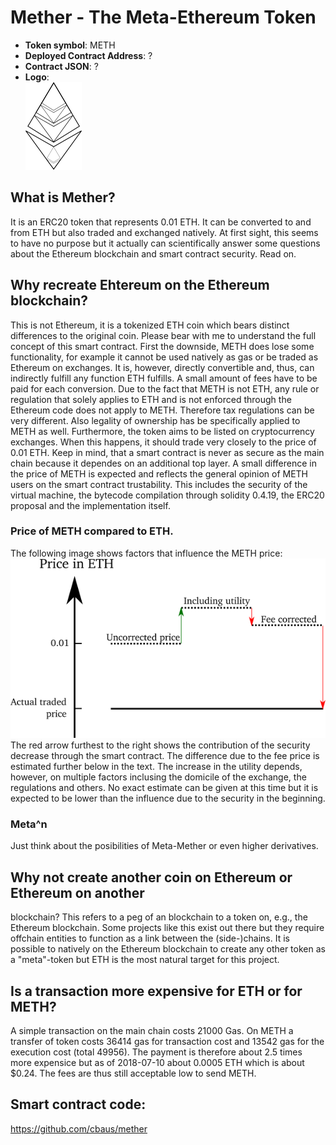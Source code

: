 # Mether - The Meta-Ethereum Token
* __Token symbol__: METH
* __Deployed Contract Address__: ?
* __Contract JSON__: ?
* __Logo__:    
![Mether logo](mether_logo_small.png)

## What is Mether?
It is an ERC20 token that represents 0.01 ETH. It can be converted to and from ETH but also traded and exchanged natively. At first sight, this seems to have no purpose but it actually can scientifically answer some questions about the Ethereum blockchain and smart contract security. Read on.

## Why recreate Ehtereum on the Ethereum blockchain?
This is not Ethereum, it is a tokenized ETH coin which bears distinct differences to the original coin.
Please bear with me to understand the full concept of this smart contract.
First the downside, METH does lose some functionality, for example it cannot be used natively as gas
or be traded as Ethereum on exchanges. It is, however, directly convertible and, thus, can indirectly fulfill
any function ETH fulfills. A small amount of fees have to be paid for each conversion. Due to the fact
that METH is not ETH, any rule or regulation that solely applies to ETH and is not enforced through the
Ethereum code does not apply to METH. Therefore tax regulations can be very different. Also legality of
ownership has be specifically applied to METH as well.
Furthermore, the token aims to be listed on cryptocurrency exchanges. When this happens, it should trade very
closely to the price of 0.01 ETH. Keep in mind, that a smart contract is never as secure as the main chain because
it dependes on an additional top layer. A small difference in the price of METH is expected and reflects
the general opinion of METH users on the smart contract trustability. This includes the security of the
virtual machine, the bytecode compilation through solidity 0.4.19, the ERC20 proposal and the implementation itself.


### Price of METH compared to ETH.
The following image shows factors that influence the METH price:
![Meth Price](./price.png)
The red arrow furthest to the right shows the contribution of the security decrease through the smart contract.
The difference due to the fee price is estimated further below in the text. The increase in the utility depends, however,
on multiple factors inclusing the domicile of the exchange, the regulations and others. No exact estimate can be given
at this time but it is expected to be lower than the influence due to the security in the beginning.

### Meta^n
Just think about the posibilities of Meta-Mether or even higher derivatives.

## Why not create another coin on Ethereum or Ethereum on another
blockchain?  This refers to a peg of an blockchain to a token on,
e.g., the Ethereum blockchain. Some projects like this exist out there
but they require offchain entities to function as a link between the
(side-)chains.  It is possible to natively on the Ethereum blockchain
to create any other token as a "meta"-token but ETH is the most
natural target for this project.

## Is a transaction more expensive for ETH or for METH?
A simple transaction on the main chain costs 21000 Gas.
On METH a transfer of token costs 36414 gas for transaction cost and 13542 gas for the execution cost (total 49956).
The payment is therefore about 2.5 times more expensice but as of 2018-07-10 about 0.0005 ETH which is about $0.24.
The fees are thus still acceptable low to send METH.

## Smart contract code:
https://github.com/cbaus/mether
